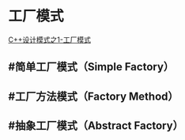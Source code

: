 工厂模式
=======

[C++设计模式之1-工厂模式](http://blog.csdn.net/gatieme/article/details/17952033)

#简单工厂模式（Simple Factory）
-------

#工厂方法模式（Factory Method）
-------

#抽象工厂模式（Abstract Factory）
-------